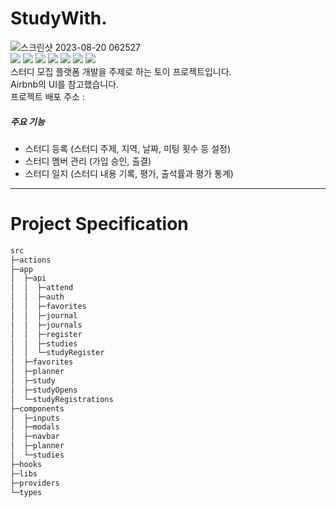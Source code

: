 # StudyWith.

![스크린샷 2023-08-20 062527](https://github.com/JaeSeong17/web-portfolio/assets/37216958/10b03c2f-44a5-4ad4-9e69-2492cc8c57da)
<br />
<img src="https://img.shields.io/badge/nextdotjs-000000?style=for-the-badge&logo=nextdotjs&logoColor=white">
<img src="https://img.shields.io/badge/typescript-3178C6?style=for-the-badge&logo=typescript&logoColor=white">
<img src="https://img.shields.io/badge/reactquery-FF4154?style=for-the-badge&logo=reactquery&logoColor=white">
<img src="https://img.shields.io/badge/reacthookform-EC5990?style=for-the-badge&logo=reacthookform&logoColor=white">
<img src="https://img.shields.io/badge/tailwindcss-06B6D4?style=for-the-badge&logo=tailwindcss&logoColor=white">
<img src="https://img.shields.io/badge/prisma-2D3748?style=for-the-badge&logo=prisma&logoColor=white">
<img src="https://img.shields.io/badge/mongodb-47A248?style=for-the-badge&logo=mongodb&logoColor=white">
<br/>
스터디 모집 플랫폼 개발을 주제로 하는 토이 프로젝트입니다.<br/>
Airbnb의 UI를 참고했습니다. <br/>
프로젝트 배포 주소 : <br/>

##### 주요 기능

- 스터디 등록 (스터디 주제, 지역, 날짜, 미팅 횟수 등 설정)
- 스터디 멤버 관리 (가입 승인, 출결)
- 스터디 일지 (스터디 내용 기록, 평가, 출석률과 평가 통계)

---

# Project Specification

```bash
src
├─actions
├─app
│  ├─api
│  │  ├─attend
│  │  ├─auth
│  │  ├─favorites
│  │  ├─journal
│  │  ├─journals
│  │  ├─register
│  │  ├─studies
│  │  └─studyRegister
│  ├─favorites
│  ├─planner
│  ├─study
│  ├─studyOpens
│  └─studyRegistrations
├─components
│  ├─inputs
│  ├─modals
│  ├─navbar
│  ├─planner
│  └─studies
├─hooks
├─libs
├─providers
└─types
```
